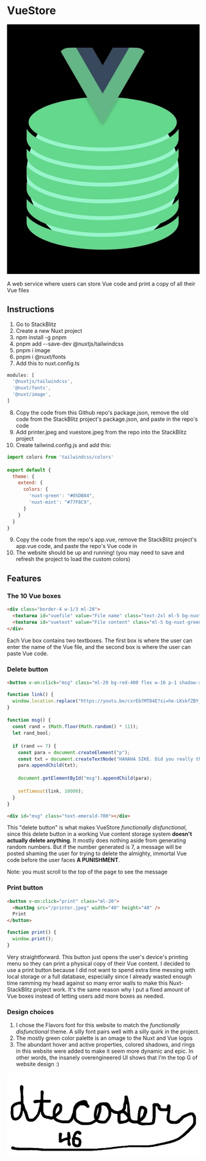 # VueStore

![VueStore logo](public/vuestore.jpeg)

A web service where users can store Vue code and print a copy of all their Vue files

## Instructions


1. Go to StackBlitz
2. Create a new Nuxt project
3. npm install -g pnpm
4. pnpm add --save-dev @nuxtjs/tailwindcss
5. pnpm i image
6. pnpm i @nuxt/fonts
7. Add this to nuxt.config.ts
```ts
modules: [
  '@nuxtjs/tailwindcss',
  '@nuxt/fonts',
  '@nuxt/image',
]
```
8. Copy the code from this Github repo's package.json, remove the old code from the StackBlitz project's package.json, and paste in the repo's code
7. Add printer.jpeg and vuestore.jpeg from the repo into the StackBlitz project
6. Create tailwind.config.js and add this:
```js
import colors from 'tailwindcss/colors'

export default {
  theme: {
    extend: {
      colors: {
        'nuxt-green': "#05DB84",
        'nuxt-mint': "#77F8C9",
      }
    }
  }
}
```
9. Copy the code from the repo's app.vue, remove the StackBlitz project's app.vue code, and paste the repo's Vue code in
10. The website should be up and running! (you may need to save and refresh the project to load the custom colors)


## Features

### The 10 Vue boxes

```html
<div class="border-4 w-1/3 ml-20">
  <textarea id="vuefile" value="File name" class="text-2xl ml-5 bg-nuxt-green ring-2 ring-emerald-200 hover:bg-emerald-700"></textarea><br>
  <textarea id="vuetext" value="File content" class="ml-5 bg-nuxt-green ring-2 ring-emerald-200 hover:bg-emerald-700"></textarea>
</div>
```

Each Vue box contains two textboxes. The first box is where the user can enter the name of the Vue file, and the second box is where the user can paste Vue code.

### Delete button

```html
<button v-on:click="msg" class="ml-20 bg-red-400 flex w-16 p-1 shadow-xl shadow-red-400 ring-2 ring-red-200 active:bg-red-600 active:ring-red-400 hover:bg-red-500">Delete</button>
```

```js
function link() {
  window.location.replace("https://youtu.be/cxrEb7MT84E?si=he-LKskfZBY_ybvN");
}

function msg() {
  const rand = (Math.floor(Math.random() * 11));
  let rand_bool;
  
  if (rand == 7) {
    const para = document.createElement("p");
    const txt = document.createTextNode("HAHAHA SIKE. Did you really think you could get away with deleting a Vue box? You foolish mortal. VUE IS IMMORTAL. Redirecting to your punishment...");
    para.appendChild(txt);

    document.getElementById("msg").appendChild(para);

    setTimeout(link, 10000);
  }
}
```

```html
<div id="msg" class="text-emerald-700"></div>
```

This "delete button" is what makes VueStore *functionally disfunctional*, since this delete button in a working Vue content storage system **doesn't actually delete anything**. It mostly does nothing aside from generating random numbers. But if the number generated is 7, a message will be posted shaming the user for trying to delete the almighty, immortal Vue code before the user faces **A PUNISHMENT**.

Note: you must scroll to the top of the page to see the message

### Print button

```html
<button v-on:click="print" class="ml-20">
  <NuxtImg src="/printer.jpeg" width="40" height="40" />
  Print
</button>
```

```js
function print() {
  window.print();
}
```

Very straightforward. This button just opens the user's device's printing menu so they can print a physical copy of their Vue content. I decided to use a print button because I did not want to spend extra time messing with local storage or a full database, especially since I already wasted enough time ramming my head against so many error walls to make this Nuxt-StackBlitz project work. It's the same reason why I put a fixed amount of Vue boxes instead of letting users add more boxes as needed.

### Design choices

1. I chose the Flavors font for this website to match the *functionally disfunctional* theme. A silly font pairs well with a silly quirk in the project.
2. The mostly green color palette is an omage to the Nuxt and Vue logos
3. The abundant hover and active properties, colored shadows, and rings in this website were added to make it seem more dynamic and epic. In other words, the insanely overengineered UI shows that I'm the top G of website design :)

![coding signature](public/sig.jpeg)
